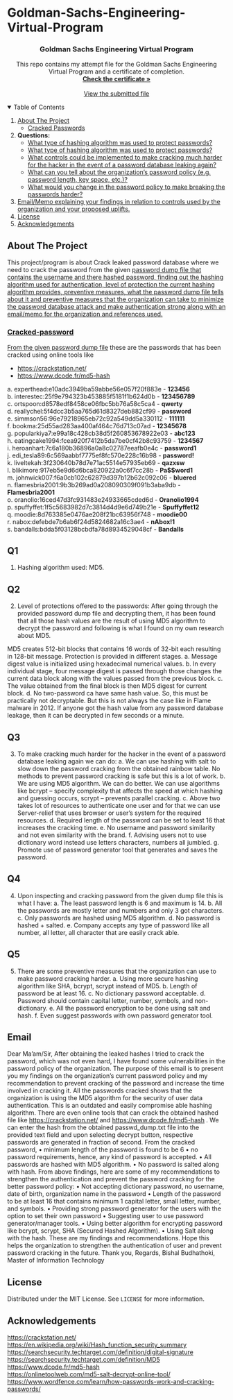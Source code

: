 # Goldman-Sachs-Engineering-Virtual-Program
<!--PROJECT -->
<h3 align="center">Goldman Sachs Engineering Virtual Program</h3>
 <p align="center">
    This repo contains my attempt file for the Goldman Sachs Engineering Virtual Program and a certificate of completion.
    <br />
    <a href="https://github.com/BishalBudhathoki/Goldman-Sachs-Engineering-Virtual-Program/blob/main/Goldman%20Sachs_completion_certificate.pdf"><strong>Check the certificate »</strong></a>
    <br />
    <br />
    <a href="https://github.com/BishalBudhathoki/Goldman-Sachs-Engineering-Virtual-Program/blob/main/Goldman-Sachs.docx">View the submitted file</a>
  </p>
</p>

<!-- TABLE OF CONTENTS -->
<details open="open">
  <summary>Table of Contents</summary>
  <ol>
    <li>
      <a href="#about-the-project">About The Project</a>
      <ul>
        <li><a href="#cracked-password">Cracked Passwords</a></li>
      </ul>
    </li>
    <li>
      <b>Questions: </b>
      <ul>
        <li><a href="#Q1">What type of hashing algorithm was used to protect passwords?</a></li>
        <li><a href="#Q2">What type of hashing algorithm was used to protect passwords?</a></li>
        <li><a href="#Q3">What controls could be implemented to make cracking much harder for the hacker in the event of a password database leaking again?</a></li>
        <li><a href="#Q4">What can you tell about the organization’s password policy (e.g. password length, key space, etc.)?</a></li>
       <li><a href="#Q4">What would you change in the password policy to make breaking the passwords harder?</a></li>
      </ul>
    </li>
    <li><a href="#email">Email/Memo explaining your findings in relation to controls used by the organization and your proposed uplifts.</a></li>
    <li><a href="#license">License</a></li>
    <li><a href="#acknowledgements">Acknowledgements</a></li>
  </ol>
</details>

<!-- ABOUT THE PROJECT -->
## About The Project

This project/program is about Crack leaked password database where we need to crack the password from the given <a href="https://github.com/BishalBudhathoki/Goldman-Sachs-Engineering-Virtual-Program/blob/main/passwd_dump.txt"> password dump file that contains the username and there hashed password, finding out the hashing algorithm used for authentication, level of protection the current hashing algorithm provides, preventive measures, what the password dump file tells about it and preventive measures that the organization can take to minimize the password database attack and make authentication strong along with an email/memo for the organization and references used.

### Cracked-password

From the given <a href="https://github.com/BishalBudhathoki/Goldman-Sachs-Engineering-Virtual-Program/blob/main/passwd_dump.txt">password dump file</a> these are the passwords that has been cracked using online tools like
* https://crackstation.net/
* https://www.dcode.fr/md5-hash

a.	experthead:e10adc3949ba59abbe56e057f20f883e -           <b>123456</b> <br />
b.	interestec:25f9e794323b453885f5181f1b624d0b -	   <b>123456789</b> <br />
c.	ortspoon:d8578edf8458ce06fbc5bb76a58c5ca4 -	   <b>qwerty</b> <br />
d.	reallychel:5f4dcc3b5aa765d61d8327deb882cf99 - 	  <b> password</b> <br />
e.	simmson56:96e79218965eb72c92a549dd5a330112 -	   <b>111111</b> <br />
f.	bookma:25d55ad283aa400af464c76d713c07ad -	  <b> 12345678</b> <br />
g.	popularkiya7:e99a18c428cb38d5f260853678922e03 - <b>	   abc123</b> <br />
h.	eatingcake1994:fcea920f7412b5da7be0cf42b8c93759 -  <b> 1234567</b> <br />
i.	heroanhart:7c6a180b36896a0a8c02787eeafb0e4c -	   <b>password1</b> <br />
j.	edi_tesla89:6c569aabbf7775ef8fc570e228c16b98 -	   <b>password!</b> <br />
k.	liveltekah:3f230640b78d7e71ac5514e57935eb69 -	   <b>qazxsw</b> <br />
l.	blikimore:917eb5e9d6d6bca820922a0c6f7cc28b -	   <b>Pa$$word1</b> <br />
m.	johnwick007:f6a0cb102c62879d397b12b62c092c06 -	   <b>bluered</b> <br />
n.	flamesbria2001:9b3b269ad0a208090309f091b3aba9db -  <b>Flamesbria2001</b> <br />
o.	oranolio:16ced47d3fc931483e24933665cded6d -	   <b>Oranolio1994</b> <br />
p.	spuffyffet:1f5c5683982d7c3814d4d9e6d749b21e -	   <b>Spuffyffet12</b> <br />
q.	moodie:8d763385e0476ae208f21bc63956f748 -		   <b>moodie00</b> <br />
r.	nabox:defebde7b6ab6f24d5824682a16c3ae4 - 		   <b>nAbox!1</b> <br />
s.	bandalls:bdda5f03128bcbdfa78d8934529048cf - 	   <b>Bandalls </b> <br />

<!-- Q1 -->
## Q1
1.	Hashing algorithm used: MD5.

<!-- Q2 -->
## Q2
2.	Level of protections offered to the passwords:
After going through the provided password dump file and decrypting them, it has been found that all those hash values are the result of using MD5 algorithm to decrypt the password and following is what I found on my own research about MD5.

MD5 creates 512-bit blocks that contains 16 words of 32-bit each resulting in 128-bit message. Protection is provided in different stages.
a.	Message digest value is initialized using hexadecimal numerical values.
b.	In every individual stage, four message digest is passed through those changes the current data block along with the values passed from the previous block.
c.	The value obtained from the final block is then MD5 digest for current block.
d.	No two-password ca have same hash value.
So, this must be practically not decryptable. But this is not always the case like in Flame malware in 2012. If anyone got the hash value from any password database leakage, then it can be decrypted in few seconds or a minute.

<!-- Q3 -->
## Q3
3.	To make cracking much harder for the hacker in the event of a password database leaking again we can do:
a.	We can use hashing with salt to slow down the password cracking from the obtained rainbow table. No methods to prevent password cracking is safe but this is a lot of work.
b.	We are using MD5 algorithm. We can do better. We can use algorithms like bcrypt – specify complexity that affects the speed at which hashing and guessing occurs, scrypt – prevents parallel cracking.
c.	Above two takes lot of resources to authenticate one user and for that we can use Server-relief that uses browser or user’s system for the required resources.
d.	Required length of the password can be set to least 16 that increases the cracking time.
e.	No username and password similarity and not even similarity with the brand.
f.	Advising users not to use dictionary word instead use letters characters, numbers all jumbled.
g.	Promote use of password generator tool that generates and saves the password.

<!-- Q4 -->
## Q4
4.	Upon inspecting and cracking password from the given dump file this is what I have:
a.	The least password length is 6 and maximum is 14.
b.	All the passwords are mostly letter and numbers and only 3 got characters.
c.	Only passwords are hashed using MD5 algorithm. 
d.	No password is hashed + salted.
e.	Company accepts any type of password like all number, all letter, all character that are easily crack able.

<!-- Q5 -->
## Q5
5.	There are some preventive measures that the organization can use to make password cracking harder.
a.	Using more secure hashing algorithm like SHA, bcrypt, scrypt instead of MD5.
b.	Length of password be at least 16.
c.	No dictionary password acceptable.
d.	Password should contain capital letter, number, symbols, and non-dictionary.
e.	All the password encryption to be done using salt and hash.
f.	Even suggest passwords with own password generator tool.

<!-- EMAIL -->
## Email
Dear Ma’am/Sir,
After obtaining the leaked hashes I tried to crack the password, which was not even hard, I have found some vulnerabilities in the password policy of the organization. The purpose of this email is to present you my findings on the organization’s current password policy and my recommendation to prevent cracking of the password and increase the time involved in cracking it.
All the passwords cracked shows that the organization is using the MD5 algorithm for the security of user data authentication. This is an outdated and easily compromise able hashing algorithm. 
There are even online tools that can crack the obtained hashed file like https://crackstation.net/ and https://www.dcode.fr/md5-hash . We can enter the hash from the obtained passwd_dump.txt file into the provided text field and upon selecting decrypt button, respective passwords are generated in fraction of second. 
From the cracked password, 
•	minimum length of the password is found to be 6
•	no password requirements, hence, any kind of password is accepted.
•	All passwords are hashed with MD5 algorithm.
•	No password is salted along with hash.
From above findings, here are some of my recommendations to strengthen the authentication and prevent the password cracking for the better password policy:
•	Not accepting dictionary password, no username, date of birth, organization name in the password
•	Length of the password to be at least 16 that contains minimum 1 capital letter, small letter, number, and symbols.
•	Providing strong password generator for the users with the option to set their own password
•	Suggesting user to use password generator/manager tools.
•	Using better algorithm for encrypting password like bcrypt, scrypt, SHA (Secured Hashed Algorithm).
•	Using Salt along with the hash.
These are my findings and recommendations. Hope this helps the organization to strengthen the authentication of user and prevent password cracking in the future.
Thank you,
Regards,
Bishal Budhathoki,
Master of Information Technology

<!-- LICENSE -->
## License

Distributed under the MIT License. See `LICENSE` for more information.

<!-- ACKNOWLEDGEMENTS -->
## Acknowledgements
https://crackstation.net/ <br />
https://en.wikipedia.org/wiki/Hash_function_security_summary  <br />
https://searchsecurity.techtarget.com/definition/digital-signature  <br />
https://searchsecurity.techtarget.com/definition/MD5  <br />
https://www.dcode.fr/md5-hash  <br />
https://onlinetoolweb.com/md5-salt-decrypt-online-tool/  <br />
https://www.wordfence.com/learn/how-passwords-work-and-cracking-passwords/  <br />

